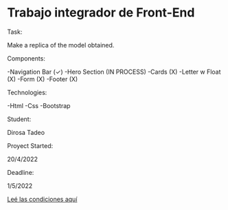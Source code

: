 # Trabajo integrador de Front-End

Task:

Make a replica of the model obtained.

Components:

-Navigation Bar (✓)
-Hero Section (IN PROCESS)
-Cards (X)
-Letter w Float (X)
-Form (X)
-Footer (X)

Technologies:

-Html
-Css
-Bootstrap

Student:

Dirosa Tadeo

Proyect Started:

20/4/2022

Deadline:

1/5/2022

[Leé las condiciones aquí](https://cac2022c1-fullstackjava-22033.github.io/cac-integrador-front-2022c1/enunciado/enunciado.html)